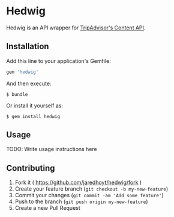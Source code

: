 # Hedwig

Hedwig is an API wrapper for [TripAdvisor's Content API](https://developer-tripadvisor.com/content-api/).

## Installation

Add this line to your application's Gemfile:

```ruby
gem 'hedwig'
```

And then execute:

    $ bundle

Or install it yourself as:

    $ gem install hedwig

## Usage

TODO: Write usage instructions here

## Contributing

1. Fork it ( https://github.com/jaredhoyt/hedwig/fork )
2. Create your feature branch (`git checkout -b my-new-feature`)
3. Commit your changes (`git commit -am 'Add some feature'`)
4. Push to the branch (`git push origin my-new-feature`)
5. Create a new Pull Request
